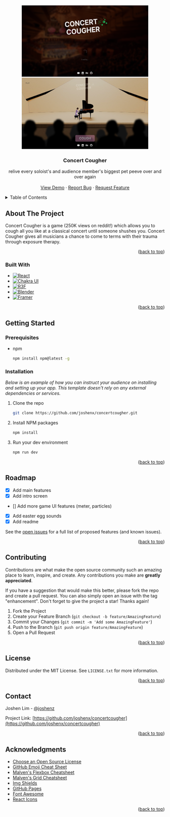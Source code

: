 <!-- Improved compatibility of back to top link: See: https://github.com/othneildrew/Best-README-Template/pull/73 -->

<a name="readme-top"></a>

<!--
*** Thanks for checking out the Best-README-Template. If you have a suggestion
*** that would make this better, please fork the repo and create a pull request
*** or simply open an issue with the tag "enhancement".
*** Don't forget to give the project a star!
*** Thanks again! Now go create something AMAZING! :D
-->

<!-- PROJECT SHIELDS -->
<!--
*** I'm using markdown "reference style" links for readability.
*** Reference links are enclosed in brackets [ ] instead of parentheses ( ).
*** See the bottom of this document for the declaration of the reference variables
*** for contributors-url, forks-url, etc. This is an optional, concise syntax you may use.
*** https://www.markdownguide.org/basic-syntax/#reference-style-links
-->

<!-- PROJECT LOGO -->
<br />
<div align="center">
  <a href="https://github.com/joshenx/concertcougher">
    <img src="/public/images/demo1.png" alt="img1" width="400" height="225">
  </a>
  <a href="https://github.com/joshenx/concertcougher">
    <img src="/public/images/demo2.png" alt="img1" width="400" height="225">
  </a>

  <h3 align="center">Concert Cougher</h3>

  <p align="center">
    relive every soloist's and audience member's biggest pet peeve over and over again
    <br />
    <br />
    <a href="https://concertcougher.vercel.app">View Demo</a>
    ·
    <a href="https://github.com/joshenx/concertcougher/issues">Report Bug</a>
    ·
    <a href="https://github.com/joshenx/concertcougher/issues">Request Feature</a>
  </p>
</div>

<!-- TABLE OF CONTENTS -->
<details>
  <summary>Table of Contents</summary>
  <ol>
    <li>
      <a href="#about-the-project">About The Project</a>
      <ul>
        <li><a href="#built-with">Built With</a></li>
      </ul>
    </li>
    <li>
      <a href="#getting-started">Getting Started</a>
      <ul>
        <li><a href="#prerequisites">Prerequisites</a></li>
        <li><a href="#installation">Installation</a></li>
      </ul>
    </li>
    <li><a href="#roadmap">Roadmap</a></li>
    <li><a href="#contributing">Contributing</a></li>
    <li><a href="#license">License</a></li>
    <li><a href="#contact">Contact</a></li>
    <li><a href="#acknowledgments">Acknowledgments</a></li>
  </ol>
</details>

<!-- ABOUT THE PROJECT -->

## About The Project

Concert Cougher is a game (250K views on reddit!) which allows you to cough all you like at a classical concert until someone shushes you. Concert Cougher gives all musicians a chance to come to terms with their trauma through exposure therapy.

<p align="right">(<a href="#readme-top">back to top</a>)</p>

### Built With

- [![React][react.js]][react-url]
- [![Chakra UI][chakra-ui]][chakra-url]
- [![R3F][r3f-icon]][r3f-url]
- [![Blender][blender-icon]][blender-url]
- [![Framer][framer-icon]][framer-url]

<p align="right">(<a href="#readme-top">back to top</a>)</p>

<!-- GETTING STARTED -->

## Getting Started

### Prerequisites

- npm
  ```sh
  npm install npm@latest -g
  ```

### Installation

_Below is an example of how you can instruct your audience on installing and setting up your app. This template doesn't rely on any external dependencies or services._

1. Clone the repo
   ```sh
   git clone https://github.com/joshenx/concertcougher.git
   ```
2. Install NPM packages
   ```sh
   npm install
   ```
3. Run your dev environment
   ```sh
   npm run dev
   ```

<p align="right">(<a href="#readme-top">back to top</a>)</p>

<!-- ROADMAP -->

## Roadmap

- [x] Add main features
- [x] Add intro screen
- [] Add more game UI features (meter, particles)
- [x] Add easter egg sounds
- [x] Add readme

See the [open issues](https://github.com/joshenx/concertcougher/issues) for a full list of proposed features (and known issues).

<p align="right">(<a href="#readme-top">back to top</a>)</p>

<!-- CONTRIBUTING -->

## Contributing

Contributions are what make the open source community such an amazing place to learn, inspire, and create. Any contributions you make are **greatly appreciated**.

If you have a suggestion that would make this better, please fork the repo and create a pull request. You can also simply open an issue with the tag "enhancement".
Don't forget to give the project a star! Thanks again!

1. Fork the Project
2. Create your Feature Branch (`git checkout -b feature/AmazingFeature`)
3. Commit your Changes (`git commit -m 'Add some AmazingFeature'`)
4. Push to the Branch (`git push origin feature/AmazingFeature`)
5. Open a Pull Request

<p align="right">(<a href="#readme-top">back to top</a>)</p>

<!-- LICENSE -->

## License

Distributed under the MIT License. See `LICENSE.txt` for more information.

<p align="right">(<a href="#readme-top">back to top</a>)</p>

<!-- CONTACT -->

## Contact

Joshen Lim - [@joshenz](linkedin.com/in/joshenxlim)

Project Link: [https://github.com/joshenx/concertcougher](https://github.com/joshenx/concertcougher)

<p align="right">(<a href="#readme-top">back to top</a>)</p>

<!-- ACKNOWLEDGMENTS -->

## Acknowledgments

- [Choose an Open Source License](https://choosealicense.com)
- [GitHub Emoji Cheat Sheet](https://www.webpagefx.com/tools/emoji-cheat-sheet)
- [Malven's Flexbox Cheatsheet](https://flexbox.malven.co/)
- [Malven's Grid Cheatsheet](https://grid.malven.co/)
- [Img Shields](https://shields.io)
- [GitHub Pages](https://pages.github.com)
- [Font Awesome](https://fontawesome.com)
- [React Icons](https://react-icons.github.io/react-icons/search)

<p align="right">(<a href="#readme-top">back to top</a>)</p>

<!-- MARKDOWN LINKS & IMAGES -->
<!-- https://www.markdownguide.org/basic-syntax/#reference-style-links -->

[react.js]: https://img.shields.io/badge/React-20232A?style=for-the-badge&logo=react&logoColor=61DAFB
[react-url]: https://reactjs.org/
[chakra-ui]: https://shields.io/badge/chakra--ui-black?logo=chakraui&style=for-the-badge
[chakra-url]: https://chakra-ui.com/
[r3f-icon]: https://shields.io/badge/react%20three%20fiber-black?logo=three.js&style=for-the-badge
[r3f-url]: https://docs.pmnd.rs/react-three-fiber/getting-started/introduction
[blender-icon]: https://shields.io/badge/Blender-black?logo=blender&style=for-the-badge
[blender-url]: https://www.blender.org/
[framer-icon]: https://shields.io/badge/Framer-black?logo=framer&style=for-the-badge
[framer-url]: https://www.framer.com/motion/
